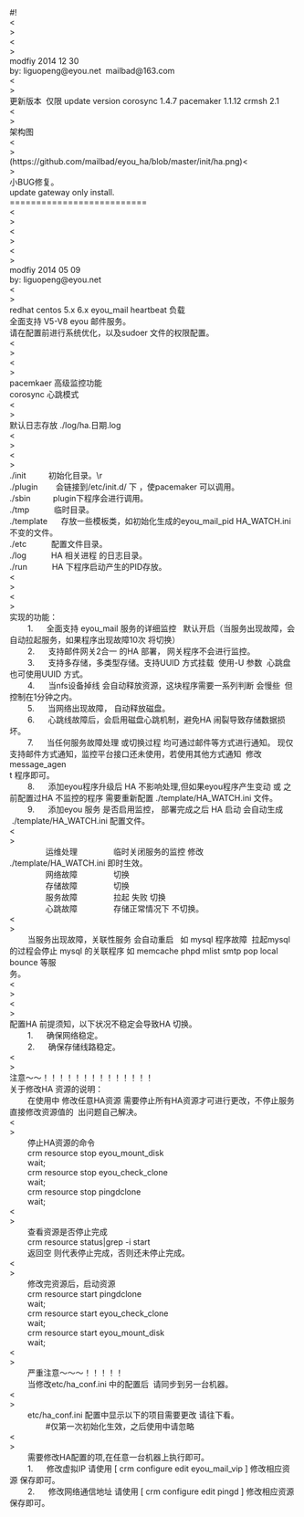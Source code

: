 <div>#!</div><div><<br>
></div><div><<br>
></div><div>modfiy 2014 12 30</div><div>by: liguopeng@eyou.net &nbsp;mailbad@163.com</div><div><<br>
></div><div>更新版本 &nbsp;仅限 update version corosync 1.4.7 pacemaker 1.1.12 crmsh 2.1</div><<br>
><div>架构图</div><<br>
><div>(https://github.com/mailbad/eyou_ha/blob/master/init/ha.png)</dir><<br>
><div>小BUG修复。</div><div>update gateway only install.</div><div>==========================</div><div><<br>
></div><div><<br>
></div><div><<br>
></div><div>modfiy 2014 05 09</div><div>by: liguopeng@eyou.net</div><div><<br>
></div><div>redhat centos 5.x 6.x eyou_mail heartbeat 负载</div><div>全面支持 V5-V8 eyou 邮件服务。</div><div>请在配置前进行系统优化，以及sudoer 文件的权限配置。</div><div><<br>
></div><div><<br>
></div><div>pacemkaer 高级监控功能</div><div>corosync 心跳模式</div><div><<br>
></div><div>默认日志存放 ./log/ha.日期.log</div><div><<br>
></div><div><<br>
></div><div>./init &nbsp; &nbsp; &nbsp; &nbsp; &nbsp;初始化目录。\r</div><div>./plugin &nbsp; &nbsp; &nbsp; &nbsp;会链接到/etc/init.d/ 下 ，使pacemaker 可以调用。</div><div>./sbin &nbsp; &nbsp; &nbsp; &nbsp; &nbsp;plugin下程序会进行调用。</div><div>./tmp &nbsp; &nbsp; &nbsp; &nbsp; &nbsp; 临时目录。</div><div>./template &nbsp; &nbsp; &nbsp;存放一些模板类，如初始化生成的eyou_mail_pid HA_WATCH.ini 不变的文件。</div><div>./etc &nbsp; &nbsp; &nbsp; &nbsp; &nbsp; 配置文件目录。</div><div>./log &nbsp; &nbsp; &nbsp; &nbsp; &nbsp; HA 相关进程 的日志目录。</div><div>./run &nbsp; &nbsp; &nbsp; &nbsp; &nbsp; HA 下程序启动产生的PID存放。</div><div><<br>
></div><div><<br>
></div><div>实现的功能：</div><div>&nbsp; &nbsp; &nbsp; &nbsp; 1. &nbsp; &nbsp; &nbsp;全面支持 eyou_mail 服务的详细监控 &nbsp; 默认开启（当服务出现故障，会自动拉起服务，如果程序出现故障10次 将切换）</div><div>&nbsp; &nbsp; &nbsp; &nbsp; 2. &nbsp; &nbsp; &nbsp;支持邮件网关2合一 的HA 部署， 网关程序不会进行监控。</div><div>&nbsp; &nbsp; &nbsp; &nbsp; 3. &nbsp; &nbsp; &nbsp;支持多存储，多类型存储。支持UUID 方式挂载 &nbsp;使用-U 参数 &nbsp;心跳盘也可使用UUID 方式。</div><div>&nbsp; &nbsp; &nbsp; &nbsp; 4. &nbsp; &nbsp; &nbsp;当nfs设备掉线 会自动释放资源，这块程序需要一系列判断 会慢些 &nbsp;但控制在1分钟之内。</div><div>&nbsp; &nbsp; &nbsp; &nbsp; 5. &nbsp; &nbsp; &nbsp;当网络出现故障， 自动释放磁盘。</div><div>&nbsp; &nbsp; &nbsp; &nbsp; 6. &nbsp; &nbsp; &nbsp;心跳线故障后，会启用磁盘心跳机制，避免HA 闹裂导致存储数据损坏。</div><div>&nbsp; &nbsp; &nbsp; &nbsp; 7. &nbsp; &nbsp; &nbsp;当任何服务故障处理 或切换过程 均可通过邮件等方式进行通知。 现仅支持邮件方式通知，监控平台接口还未使用，若使用其他方式通知 &nbsp;修改 message_agen</div><div>t 程序即可。</div><div>&nbsp; &nbsp; &nbsp; &nbsp; 8. &nbsp; &nbsp; &nbsp;添加eyou程序升级后 HA 不影响处理,但如果eyou程序产生变动 或 之前配置过HA 不监控的程序 需要重新配置 ./template/HA_WATCH.ini 文件。</div><div>&nbsp; &nbsp; &nbsp; &nbsp; 9. &nbsp; &nbsp; &nbsp;添加eyou 服务 是否启用监控， 部署完成之后 HA 启动 会自动生成 &nbsp;./template/HA_WATCH.ini 配置文件。</div><div><<br>
></div><div>&nbsp; &nbsp; &nbsp; &nbsp; &nbsp; &nbsp; &nbsp; &nbsp; 运维处理 &nbsp; &nbsp; &nbsp; &nbsp; &nbsp; &nbsp; &nbsp; &nbsp;临时关闭服务的监控 修改 ./template/HA_WATCH.ini 即时生效。</div><div>&nbsp; &nbsp; &nbsp; &nbsp; &nbsp; &nbsp; &nbsp; &nbsp; 网络故障 &nbsp; &nbsp; &nbsp; &nbsp; &nbsp; &nbsp; &nbsp; &nbsp;切换</div><div>&nbsp; &nbsp; &nbsp; &nbsp; &nbsp; &nbsp; &nbsp; &nbsp; 存储故障 &nbsp; &nbsp; &nbsp; &nbsp; &nbsp; &nbsp; &nbsp; &nbsp;切换</div><div>&nbsp; &nbsp; &nbsp; &nbsp; &nbsp; &nbsp; &nbsp; &nbsp; 服务故障 &nbsp; &nbsp; &nbsp; &nbsp; &nbsp; &nbsp; &nbsp; &nbsp;拉起 失败 切换</div><div>&nbsp; &nbsp; &nbsp; &nbsp; &nbsp; &nbsp; &nbsp; &nbsp; 心跳故障 &nbsp; &nbsp; &nbsp; &nbsp; &nbsp; &nbsp; &nbsp; &nbsp;存储正常情况下 不切换。</div><div><<br>
></div><div>&nbsp; &nbsp; &nbsp; &nbsp; 当服务出现故障，关联性服务 会自动重启 &nbsp; 如 mysql 程序故障 &nbsp;拉起mysql的过程会停止 mysql 的关联程序 如 memcache phpd mlist smtp pop local bounce 等服</div><div>务。</div><div><<br>
></div><div><<br>
></div><div>配置HA 前提须知，以下状况不稳定会导致HA 切换。</div><div>&nbsp; &nbsp; &nbsp; &nbsp; 1. &nbsp; &nbsp; &nbsp;确保网络稳定。</div><div>&nbsp; &nbsp; &nbsp; &nbsp; 2. &nbsp; &nbsp; &nbsp;确保存储线路稳定。</div><div><<br>
></div><div>注意～～！！！！！！！！！！！！！！</div><div>关于修改HA 资源的说明：</div><div>&nbsp; &nbsp; &nbsp; &nbsp; 在使用中 修改任意HA资源 需要停止所有HA资源才可进行更改，不停止服务直接修改资源值的 &nbsp;出问题自己解决。</div><div><<br>
></div><div>&nbsp; &nbsp; &nbsp; &nbsp; 停止HA资源的命令</div><div>&nbsp; &nbsp; &nbsp; &nbsp; crm resource stop eyou_mount_disk</div><div>&nbsp; &nbsp; &nbsp; &nbsp; wait;</div><div>&nbsp; &nbsp; &nbsp; &nbsp; crm resource stop eyou_check_clone</div><div>&nbsp; &nbsp; &nbsp; &nbsp; wait;</div><div>&nbsp; &nbsp; &nbsp; &nbsp; crm resource stop pingdclone</div><div>&nbsp; &nbsp; &nbsp; &nbsp; wait;</div><div><<br>
></div><div>&nbsp; &nbsp; &nbsp; &nbsp; 查看资源是否停止完成</div><div>&nbsp; &nbsp; &nbsp; &nbsp; crm resource status|grep -i start</div><div>&nbsp; &nbsp; &nbsp; &nbsp; 返回空 则代表停止完成，否则还未停止完成。</div><div><<br>
></div><div>&nbsp; &nbsp; &nbsp; &nbsp; 修改完资源后，启动资源</div><div>&nbsp; &nbsp; &nbsp; &nbsp; crm resource start pingdclone</div><div>&nbsp; &nbsp; &nbsp; &nbsp; wait;</div><div>&nbsp; &nbsp; &nbsp; &nbsp; crm resource start eyou_check_clone</div><div>&nbsp; &nbsp; &nbsp; &nbsp; wait;</div><div>&nbsp; &nbsp; &nbsp; &nbsp; crm resource start eyou_mount_disk</div><div>&nbsp; &nbsp; &nbsp; &nbsp; wait;</div><div><<br>
></div><div>&nbsp; &nbsp; &nbsp; &nbsp; 严重注意～～～！！！！！</div><div>&nbsp; &nbsp; &nbsp; &nbsp; 当修改etc/ha_conf.ini 中的配置后 &nbsp;请同步到另一台机器。</div><div><<br>
></div><div>&nbsp; &nbsp; &nbsp; &nbsp; etc/ha_conf.ini 配置中显示以下的项目需要更改 请往下看。</div><div>&nbsp; &nbsp; &nbsp; &nbsp; &nbsp; &nbsp; &nbsp; &nbsp; #仅第一次初始化生效，之后使用中请忽略</div><div><<br>
></div><div>&nbsp; &nbsp; &nbsp; &nbsp; 需要修改HA配置的项,在任意一台机器上执行即可。</div><div>&nbsp; &nbsp; &nbsp; &nbsp; 1. &nbsp; &nbsp; &nbsp;修改虚拟IP 请使用 [ crm configure edit eyou_mail_vip ] 修改相应资源 保存即可。</div><div>&nbsp; &nbsp; &nbsp; &nbsp; 2. &nbsp; &nbsp; &nbsp;修改网络通信地址 请使用 [ crm configure edit pingd ] 修改相应资源 保存即可。</div>
